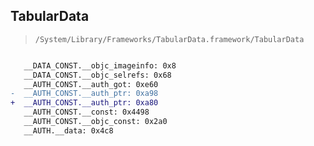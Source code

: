 ## TabularData

> `/System/Library/Frameworks/TabularData.framework/TabularData`

```diff

   __DATA_CONST.__objc_imageinfo: 0x8
   __DATA_CONST.__objc_selrefs: 0x68
   __AUTH_CONST.__auth_got: 0xe60
-  __AUTH_CONST.__auth_ptr: 0xa98
+  __AUTH_CONST.__auth_ptr: 0xa80
   __AUTH_CONST.__const: 0x4498
   __AUTH_CONST.__objc_const: 0x2a0
   __AUTH.__data: 0x4c8

```
